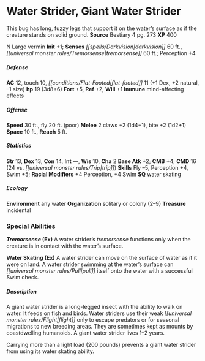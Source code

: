﻿---
cssclass: [monsters]
title1: Water Strider, Giant Water Strider
desc_short: This bug has long, fuzzy legs that support it on the water's surface as
  if the creature stands on solid ground.
title2: Giant Water Strider
CR: 1
sources:
- name: Bestiary 4
  page: 273
  link: http://paizo.com/products/btpy91ds?Pathfinder-Roleplaying-Game-Bestiary-4
XP: 400
alignment: N
size: Large
type: vermin
initiative:
  bonus: 1
senses:
  darkvision: 60
  tremorsense: 60
AC:
  AC: 12
  touch: 10
  flat_footed: 11
  components:
    dex: 1
    natural: 2
    size: -1
HP:
  HP: 19
  long: 3d8+6
saves:
  fort: 5
  ref: 2
  will: 1
immunities:
- mind-affecting effects
speeds:
  base: 30
  fly: 20
  fly_maneuverability: poor
attacks:
  melee:
  - - text: 2 claws +2 (1d4+1)
      entries:
      - - damage: 1d4+1
      count: 2
      attack: claws
      bonus:
      - 2
    - text: bite +2 (1d2+1)
      entries:
      - - damage: 1d2+1
      attack: bite
      bonus:
      - 2
space: 10
reach: 5
ability_scores:
  STR: 13
  DEX: 13
  CON: 14
  INT:
  WIS: 10
  CHA: 2
BAB: 2
CMB: 4
CMD: 16
CMD_other: 24 vs. trip
skills:
  Fly: -5
  Perception: 4
  Swim: 5
  _racial_mods:
    Perception:
      _: 4
    Swim:
      _: 4
special_qualities:
- water skating
ecology:
  environment: any water
  organization: solitary or colony (2-9)
  treasure_type: incidental
special_abilities:
  Tremorsense (Ex): A water strider's tremorsense functions only when the creature
    is in contact with the water's surface.
  Water Skating (Ex): A water strider can move on the surface of water as if it were
    on land. A water strider swimming at the water's surface can pull itself onto
    the water with a successful Swim check.
desc_long: |-
  A giant water strider is a long-legged insect with the ability to walk on water. It feeds on fish and birds. Water striders use their weak flight only to escape predators or for seasonal migrations to new breeding areas. They are sometimes kept as mounts by coastdwelling humanoids. A giant water strider lives 1-2 years.

  Carrying more than a light load (200 pounds) prevents a giant water strider from using its water skating ability.

---

# Water Strider, Giant Water Strider
This bug has long, fuzzy legs that support it on the water’s surface as if the creature stands on solid ground.
**Source** Bestiary 4 pg. 273
**XP** 400

N Large vermin
**Init** +1; **Senses** _[[spells/Darkvision|darkvision]]_ 60 ft., _[[universal monster rules/Tremorsense|tremorsense]]_ 60 ft.; Perception +4

##### Defense

**AC** 12, touch 10, _[[conditions/Flat-Footed|flat-footed]]_ 11 (+1 Dex, +2 natural, –1 size)
**hp** 19 (3d8+6)
**Fort** +5, **Ref** +2, **Will** +1
**Immune** mind-affecting effects

##### Offense
**Speed** 30 ft., fly 20 ft. (poor)
**Melee** 2 claws +2 (1d4+1), bite +2 (1d2+1)
**Space** 10 ft., **Reach** 5 ft.

##### Statistics
**Str** 13, **Dex** 13, **Con** 14, **Int** —, **Wis** 10, **Cha** 2
**Base Atk** +2; **CMB** +4; **CMD** 16 (24 vs. _[[universal monster rules/Trip|trip]]_)
**Skills** Fly –5, Perception +4, Swim +5; **Racial Modifiers** +4 Perception, +4 Swim
**SQ** water skating

##### Ecology

**Environment** any water
**Organization** solitary or colony (2–9)
**Treasure** incidental

### Special Abilities

**_Tremorsense_ (Ex)** A water strider’s _tremorsense_ functions only when the creature is in contact with the water’s surface.

**Water Skating (Ex)** A water strider can move on the surface of water as if it were on land. A water strider swimming at the water’s surface can _[[universal monster rules/Pull|pull]]_ itself onto the water with a successful Swim check.

##### Description

A giant water strider is a long-legged insect with the ability to walk on water. It feeds on fish and birds. Water striders use their weak _[[universal monster rules/Flight|flight]]_ only to escape predators or for seasonal migrations to new breeding areas. They are sometimes kept as mounts by coastdwelling humanoids. A giant water strider lives 1–2 years.

Carrying more than a light load (200 pounds) prevents a giant water strider from using its water skating ability.